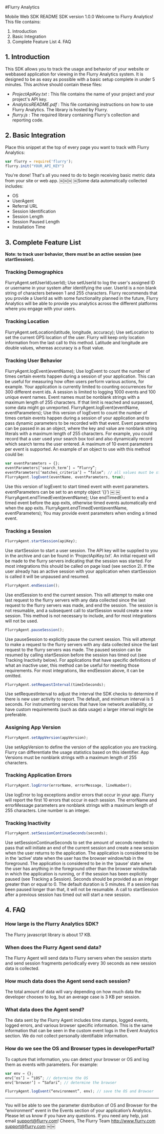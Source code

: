 #Flurry Analytics

Mobile Web SDK
README SDK version 1.0.0
Welcome to Flurry Analytics! This file contains:

1. Introduction
2. Basic Integration
3. Complete Feature List 4. FAQ

## 1. Introduction
This SDK allows you to track the usage and behavior of your website or web­based application for viewing in the Flurry
Analytics system. It is designed to be as easy as possible with a basic setup complete in under 5 minutes.
This archive should contain these files:
- *ProjectApiKey.txt* : This file contains the name of your project and your project's API key.
- *Analytics­README.pdf* : This file containing instructions on how to use Flurry Analytics. The library is hosted by
Flurry.
- *flurry.js* : The required library containing Flurry's collection and reporting code.

## 2. Basic Integration
Place this snippet at the top of every page you want to track with Flurry Analytics:
```javascript
var flurry = require('flurry');
flurry.init("YOUR_API_KEY")
```
You're done! That's all you need to do to begin receiving basic metric data from your site or web app.
￼￼￼
￼Some data automatically collected includes:
- OS
- UserAgent
- Referral URL
- Session Identification
- Session Length
- Session Paused Length
- Installation Time

## 3. Complete Feature List
__Note: to track user behavior, there must be an active session (see startSession).__

### Tracking Demographics
FlurryAgent.setUserId(userId);
Use setUserId to log the user's assigned ID or username in your system after identifying the user. UserId is a
non­ blank string of characters between 1 and 255 characters. Flurry recommends that you provide a UserId as with some
functionality planned in the future, Flurry Analytics will be able to provide you analytics across the different
platforms where you engage with your users.

### Tracking Location
FlurryAgent.setLocation(latitude, longitude, accuracy);
Use setLocation to set the current GPS location of the user. Flurry will keep only location information from the last
call to this method. Latitude and longitude are double values, whereas accuracy is a float value.

### Tracking User Behavior
FlurryAgent.logEvent(eventName);
Use logEvent to count the number of times certain events happen during a session of your application.
This can be useful for measuring how often users perform various actions, for example. Your application is currently
limited to counting occurrences for 300 different event ids. A session is limited to logging 1000 events and 100 unique
event names. Event names must be non­blank strings with a maximum length of 255 characters. If that limit is reached
and surpassed, some data might go unreported.
FlurryAgent.logEvent(eventName, eventParameters);
Use this version of logEvent to count the number of times certain events happen during a session of your application and
to pass dynamic parameters to be recorded with that event. Event parameters can be passed
in as an object, where the key and value are non­blank string literals with a maximum length of 255 characters.
For example, you could record that a user used your search box tool and also dynamically record which search terms the
user entered. A maximum of 10 event parameters per event is supported.
An example of an object to use with this method could be:
```javascript
var eventParameters = {};
eventParameters[‘search_term’] = “Flurry”;
eventParameters[‘matches_criteria’] = “false”; // all values must be strings
FlurryAgent.logEvent(eventName, eventParameters, true);
```
Use this version of logEvent to start timed event with event parameters. eventParameters can be set to an empty object
‘{}’)
￼
￼FlurryAgent.endTimedEvent(eventName);
Use endTimedEvent to end a timed event before the app exits, otherwise timed events automatically end when the app exits.
FlurryAgent.endTimedEvent(eventName, eventParameters);
You may provide event parameters when ending a timed event.

### Tracking a Session
```javascript
FlurryAgent.startSession(apiKey);
```
Use startSession to start a user session. The API key will be supplied to you in the archive and can be found in
‘ProjectApiKey.txt’. An initial request will be made to the flurry servers indicating that the session was started.
For most integrations this should be called on page load (see section 2).
If the user already has an active session with your application when startSession is called it will be unpaused and
resumed.
```javascript
FlurryAgent.endSession();
```
Use endSession to end the current session. This will attempt to make one last request to the flurry servers with any
data collected since the last request to the flurry servers was made, and end the session. The session is not resumable,
and a subsequent call to startSession would create a new session. This method is not necessary to include, and for most
integrations will not be used.
```javascript
FlurryAgent.pauseSession();
```
Use pauseSession to explicitly pause the current session. This will attempt to make a request to the flurry servers
with any data collected since the last request to the flurry servers was made. The paused session can be resumed by
calling startSession before the session has timed out (see Tracking Inactivity below). For applications that have
specific definitions of what an inactive user, this method can be useful for meeting those requirements.
For most integrations, like endSession above, it can be omitted.
```javascript
FlurryAgent.setRequestInterval(timeInSeconds);
```
Use setRequestInterval to adjust the interval the SDK checks to determine if there is new user activity to report.
The default, and minimum interval is 5 seconds. For instrumenting services that have low network availability, or have
custom requirements (such as data usage) a larger interval might be preferable.

### Assigning App Version
```javascript
FlurryAgent.setAppVersion(appVersion);
```
Use setAppVersion to define the version of the application you are tracking. Flurry can differentiate the usage
statistics based on this identifier. App Versions must be non­blank strings with a maximum length of 255 characters.

### Tracking Application Errors
```javascript
FlurryAgent.logError(errorName, errorMessage, lineNumber);
```
Use logError to log exceptions and/or errors that occur in your app. Flurry will report the first 10 errors that occur
in each session. The errorName and errorMessage parameters are non­blank strings with a maximum length of 255 characters.
Line number is an integer.

### Tracking Inactivity
```javascript
FlurryAgent.setSessionContinueSeconds(seconds);
```
Use setSessionContinueSeconds to set the amount of seconds needed to pass that will initiate an end of the current
session and create a new session when the user returns to the application. The application is considered to be in the
‘active’ state when the user has the browser window/tab in the foreground. The application is considered to be in the
‘pause’ state when the user has anything in the foreground other than the browser window/tab in which the application
is running, or if the session has been explicitly paused (see Tracking a Session). Seconds should be provided as an
integer greater than or equal to 0. The default duration is 5 minutes. If a session has been paused longer than that,
it will not be resumable. A call to startSession after a previous session has timed out will start a new session.


## 4. FAQ

### How large is the Flurry Analytics SDK?
The Flurry javascript library is about 17 KB.

### When does the Flurry Agent send data?
The Flurry Agent will send data to Flurry servers when the session starts and send session fragments periodically every
30 seconds as new session data is collected.

### How much data does the Agent send each session?
The total amount of data will vary depending on how much data the developer chooses to log, but an average case is 3 KB
per session.

### What data does the Agent send?
The data sent by the Flurry Agent includes time stamps, logged events, logged errors, and various browser specific
information. This is the same information that can be seen in the custom event logs in the Event Analytics section.
We do not collect personally identifiable information.

### How do we see the OS and Browser types in developerPortal?
To capture that information, you can detect your browser or OS and log them as events with parameters. For example:
```javascript
var env = {};
env[‘os’] = “iOS”; // determine the OS
env[‘browser’] = “Safari”; // determine the browser

FlurryAgent.logEvent(“environment”, env); // save the OS and Browser
```
-----------------------------------------------------------------------------------------------------------------------
You will be able to see the parameter distribution of OS and Browser for the “environment” event in the Events section
of your application’s Analytics.
Please let us know if you have any questions. If you need any help, just email support@flurry.com!
Cheers,
The Flurry Team http://www.flurry.com support@flurry.com
￼￼